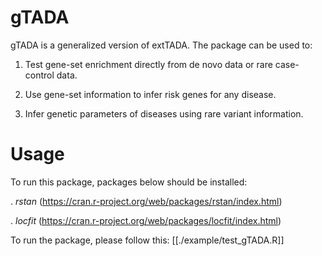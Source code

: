 # gTADA
gTADA is a generalized version of extTADA. The package can be used to:

1. Test gene-set enrichment directly from de novo data or rare case-control data.

2. Use gene-set information to infer risk genes for any disease.

3. Infer genetic parameters of diseases using rare variant information.

# Usage

To run this package, packages below should be installed:

 . *rstan* (https://cran.r-project.org/web/packages/rstan/index.html)

 . *locfit* (https://cran.r-project.org/web/packages/locfit/index.html)

To run the package, please follow this: [[./example/test_gTADA.R]]
